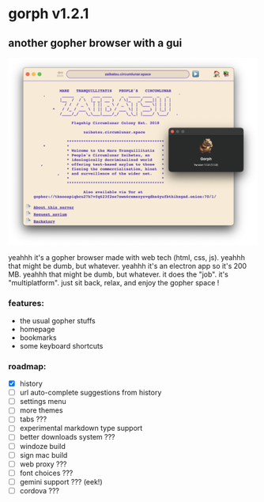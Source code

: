 # gorph v1.2.1
## another gopher browser with a gui

![gorph v1.1 screenshot](images/gorph-v1.1.png)

yeahhh it's a gopher browser made with web tech (html, css, js). yeahhh that might be dumb, but whatever. yeahhh it's an electron app so it's 200 MB. yeahhh that might be dumb, but whatever. it does the "job". it's "multiplatform". just sit back, relax, and enjoy the gopher space !

### features:

- the usual gopher stuffs
- homepage
- bookmarks
- some keyboard shortcuts

### roadmap:

- [x] history
- [ ] url auto-complete suggestions from history
- [ ] settings menu
- [ ] more themes
- [ ] tabs ???
- [ ] experimental markdown type support
- [ ] better downloads system ???
- [ ] windoze build
- [ ] sign mac build
- [ ] web proxy ???
- [ ] font choices ???
- [ ] gemini support ??? (eek!)
- [ ] cordova ???
